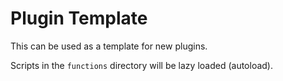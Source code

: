 # Plugin Template

This can be used as a template for new plugins.

Scripts in the `functions` directory will be lazy loaded (autoload).
